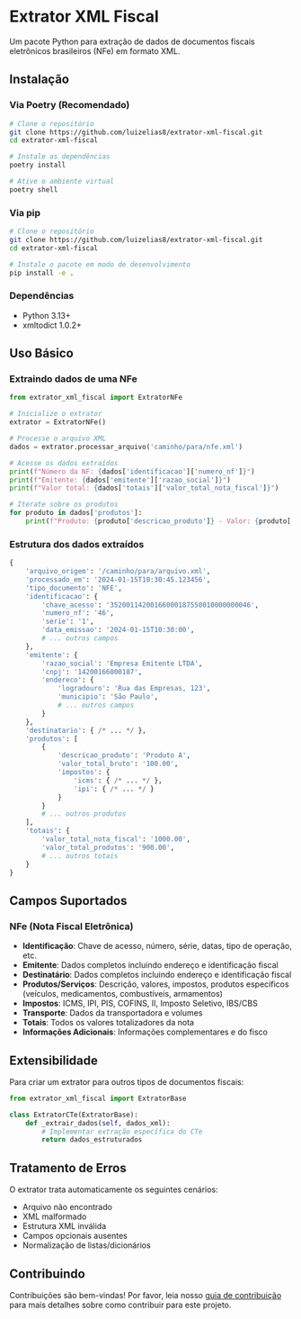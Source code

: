 # Extrator XML Fiscal

Um pacote Python para extração de dados de documentos fiscais eletrônicos brasileiros (NFe) em formato XML.

## Instalação

### Via Poetry (Recomendado)

```bash
# Clone o repositório
git clone https://github.com/luizelias8/extrator-xml-fiscal.git
cd extrator-xml-fiscal

# Instale as dependências
poetry install

# Ative o ambiente virtual
poetry shell
```

### Via pip

```bash
# Clone o repositório
git clone https://github.com/luizelias8/extrator-xml-fiscal.git
cd extrator-xml-fiscal

# Instale o pacote em modo de desenvolvimento
pip install -e .
```

### Dependências

- Python 3.13+
- xmltodict 1.0.2+

## Uso Básico

### Extraindo dados de uma NFe

```python
from extrator_xml_fiscal import ExtratorNFe

# Inicialize o extrator
extrator = ExtratorNFe()

# Processe o arquivo XML
dados = extrator.processar_arquivo('caminho/para/nfe.xml')

# Acesse os dados extraídos
print(f"Número da NF: {dados['identificacao']['numero_nf']}")
print(f"Emitente: {dados['emitente']['razao_social']}")
print(f"Valor total: {dados['totais']['valor_total_nota_fiscal']}")

# Iterate sobre os produtos
for produto in dados['produtos']:
    print(f"Produto: {produto['descricao_produto']} - Valor: {produto['valor_total_bruto']}")
```

### Estrutura dos dados extraídos

```python
{
    'arquivo_origem': '/caminho/para/arquivo.xml',
    'processado_em': '2024-01-15T10:30:45.123456',
    'tipo_documento': 'NFE',
    'identificacao': {
        'chave_acesso': '35200114200166000187550010000000046',
        'numero_nf': '46',
        'serie': '1',
        'data_emissao': '2024-01-15T10:30:00',
        # ... outros campos
    },
    'emitente': {
        'razao_social': 'Empresa Emitente LTDA',
        'cnpj': '14200166000187',
        'endereco': {
            'logradouro': 'Rua das Empresas, 123',
            'municipio': 'São Paulo',
            # ... outros campos
        }
    },
    'destinatario': { /* ... */ },
    'produtos': [
        {
            'descricao_produto': 'Produto A',
            'valor_total_bruto': '100.00',
            'impostos': {
                'icms': { /* ... */ },
                'ipi': { /* ... */ }
            }
        }
        # ... outros produtos
    ],
    'totais': {
        'valor_total_nota_fiscal': '1000.00',
        'valor_total_produtos': '900.00',
        # ... outros totais
    }
}
```

## Campos Suportados

### NFe (Nota Fiscal Eletrônica)

- **Identificação**: Chave de acesso, número, série, datas, tipo de operação, etc.
- **Emitente**: Dados completos incluindo endereço e identificação fiscal
- **Destinatário**: Dados completos incluindo endereço e identificação fiscal
- **Produtos/Serviços**: Descrição, valores, impostos, produtos específicos (veículos, medicamentos, combustíveis, armamentos)
- **Impostos**: ICMS, IPI, PIS, COFINS, II, Imposto Seletivo, IBS/CBS
- **Transporte**: Dados da transportadora e volumes
- **Totais**: Todos os valores totalizadores da nota
- **Informações Adicionais**: Informações complementares e do fisco

## Extensibilidade

Para criar um extrator para outros tipos de documentos fiscais:

```python
from extrator_xml_fiscal import ExtratorBase

class ExtratorCTe(ExtratorBase):
    def _extrair_dados(self, dados_xml):
        # Implementar extração específica do CTe
        return dados_estruturados
```

## Tratamento de Erros

O extrator trata automaticamente os seguintes cenários:
- Arquivo não encontrado
- XML malformado
- Estrutura XML inválida
- Campos opcionais ausentes
- Normalização de listas/dicionários

## Contribuindo

Contribuições são bem-vindas! Por favor, leia nosso [guia de contribuição](CONTRIBUTING.md) para mais detalhes sobre como contribuir para este projeto.
